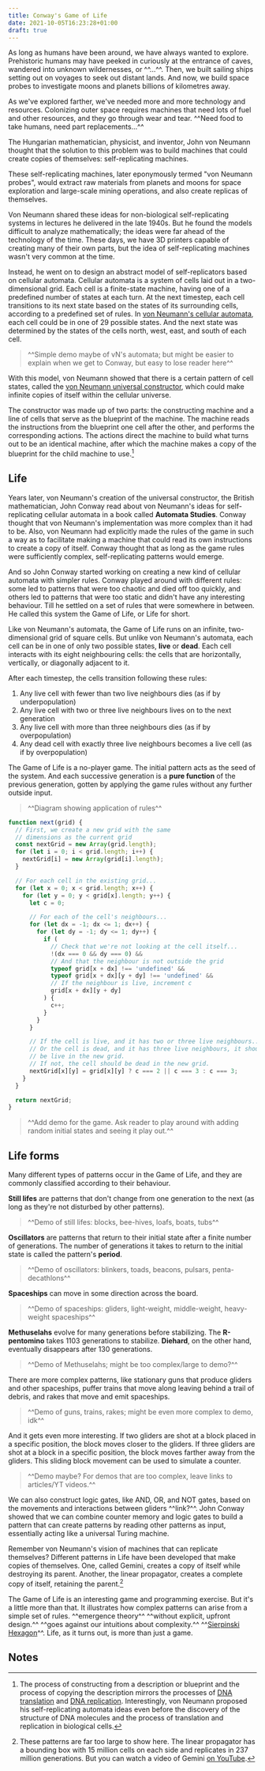 ```yaml
---
title: Conway's Game of Life
date: 2021-10-05T16:23:28+01:00
draft: true
---
```


As long as humans have been around, we have always wanted to explore. Prehistoric humans may have peeked in curiously at the entrance of caves, wandered into unknown wildernesses, or ^^...^^. Then, we built sailing ships setting out on voyages to seek out distant lands. And now, we build space probes to investigate moons and planets billions of kilometres away.

As we've explored farther, we've needed more and more technology and resources. Colonizing outer space requires machines that need lots of fuel and other resources, and they go through wear and tear. ^^Need food to take humans, need part replacements...^^

The Hungarian mathematician, physicist, and inventor, John von Neumann thought that the solution to this problem was to build machines that could create copies of themselves: self-replicating machines.

These self-replicating machines, later eponymously termed "von Neumann probes", would extract raw materials from planets and moons for space exploration and large-scale mining operations, and also create replicas of themselves.

Von Neumann shared these ideas for non-biological self-replicating systems in lectures he delivered in the late 1940s. But he found the models difficult to analyze mathematically; the ideas were far ahead of the technology of the time. These days, we have 3D printers capable of creating many of their own parts, but the idea of self-replicating machines wasn't very common at the time.

Instead, he went on to design an abstract model of self-replicators based on cellular automata. Cellular automata is a system of cells laid out in a two-dimensional grid. Each cell is a finite-state machine, having one of a predefined number of states at each turn. At the next timestep, each cell transitions to its next state based on the states of its surrounding cells, according to a predefined set of rules. In [von Neumann's cellular automata](https://en.wikipedia.org/wiki/Von_Neumann_cellular_automaton), each cell could be in one of 29 possible states. And the next state was determined by the states of the cells north, west, east, and south of each cell.

> ^^Simple demo maybe of vN's automata; but might be easier to explain when we get to Conway, but easy to lose reader here^^

With this model, von Neumann showed that there is a certain pattern of cell states, called the [von Neumann universal constructor](https://en.wikipedia.org/wiki/Von_Neumann_universal_constructor), which could make infinite copies of itself within the cellular universe.

The constructor was made up of two parts: the constructing machine and a line of cells that serve as the blueprint of the machine. The machine reads the instructions from the blueprint one cell after the other, and performs the corresponding actions. The actions direct the machine to build what turns out to be an identical machine, after which the machine makes a copy of the blueprint for the child machine to use.[^djd]

## Life

Years later, von Neumann's creation of the universal constructor, the British mathematician, John Conway read about von Neumann's ideas for self-replicating cellular automata in a book called **Automata Studies**. Conway thought that von Neumann's implementation was more complex than it had to be. Also, von Neumann had explicitly made the rules of the game in such a way as to facilitate making a machine that could read its own instructions to create a copy of itself. Conway thought that as long as the game rules were sufficiently complex, self-replicating patterns would emerge.

And so John Conway started working on creating a new kind of cellular automata with simpler rules. Conway played around with different rules: some led to patterns that were too chaotic and died off too quickly, and others led to patterns that were too static and didn't have any interesting behaviour. Till he settled on a set of rules that were somewhere in between. He called this system the Game of Life, or Life for short.

Like von Neumann's automata, the Game of Life runs on an infinite, two-dimensional grid of square cells. But unlike von Neumann's automata, each cell can be in one of only two possible states, **live** or **dead**. Each cell interacts with its eight neighbouring cells: the cells that are horizontally, vertically, or diagonally adjacent to it.

After each timestep, the cells transition following these rules:

1. Any live cell with fewer than two live neighbours dies (as if by underpopulation)
2. Any live cell with two or three live neighbours lives on to the next generation
3. Any live cell with more than three neighbours dies (as if by overpopulation)
4. Any dead cell with exactly three live neighbours becomes a live cell (as if by overpopulation)

The Game of Life is a no-player game. The initial pattern acts as the seed of the system. And each successive generation is a **pure function** of the previous generation, gotten by applying the game rules without any further outside input.

> ^^Diagram showing application of rules^^

```javascript
function next(grid) {
  // First, we create a new grid with the same
  // dimensions as the current grid
  const nextGrid = new Array(grid.length);
  for (let i = 0; i < grid.length; i++) {
    nextGrid[i] = new Array(grid[i].length);
  }

  // For each cell in the existing grid...
  for (let x = 0; x < grid.length; x++) {
    for (let y = 0; y < grid[x].length; y++) {
      let c = 0;

      // For each of the cell's neighbours...
      for (let dx = -1; dx <= 1; dx++) {
        for (let dy = -1; dy <= 1; dy++) {
          if (
            // Check that we're not looking at the cell itself...
            !(dx === 0 && dy === 0) &&
            // And that the neighbour is not outside the grid
            typeof grid[x + dx] !== 'undefined' &&
            typeof grid[x + dx][y + dy] !== 'undefined' &&
            // If the neighbour is live, increment c
            grid[x + dx][y + dy]
          ) {
            c++;
          }
        }
      }

      // If the cell is live, and it has two or three live neighbours...
      // Or the cell is dead, and it has three live neighbours, it should
      // be live in the new grid.
      // If not, the cell should be dead in the new grid.
      nextGrid[x][y] = grid[x][y] ? c === 2 || c === 3 : c === 3;
    }
  }

  return nextGrid;
}
```

> ^^Add demo for the game. Ask reader to play around with adding random initial states and seeing it play out.^^

## Life forms

Many different types of patterns occur in the Game of Life, and they are commonly classified according to their behaviour.

**Still lifes** are patterns that don't change from one generation to the next (as long as they're not disturbed by other patterns).

> ^^Demo of still lifes: blocks, bee-hives, loafs, boats, tubs^^

**Oscillators** are patterns that return to their initial state after a finite number of generations. The number of generations it takes to return to the initial state is called the pattern's **period**.

> ^^Demo of oscillators: blinkers, toads, beacons, pulsars, penta-decathlons^^

**Spaceships** can move in some direction across the board.

> ^^Demo of spaceships: gliders, light-weight, middle-weight, heavy-weight spaceships^^

**Methuselahs** evolve for many generations before stabilizing. The **R-pentomino** takes 1103 generations to stabilize. **Diehard**, on the other hand, eventually disappears after 130 generations.

> ^^Demo of Methuselahs; might be too complex/large to demo?^^

There are more complex patterns, like stationary guns that produce gliders and other spaceships, puffer trains that move along leaving behind a trail of debris, and rakes that move and emit spaceships.

> ^^Demo of guns, trains, rakes; might be even more complex to demo, idk^^

And it gets even more interesting. If two gliders are shot at a block placed in a specific position, the block moves closer to the gliders. If three gliders are shot at a block in a specific position, the block moves farther away from the gliders. This sliding block movement can be used to simulate a counter.

> ^^Demo maybe? For demos that are too complex, leave links to articles/YT videos.^^

We can also construct logic gates, like AND, OR, and NOT gates, based on the movements and interactions between gliders ^^link?^^. John Conway showed that we can combine counter memory and logic gates to build a pattern that can create patterns by reading other patterns as input, essentially acting like a universal Turing machine.

Remember von Neumann's vision of machines that can replicate themselves? Different patterns in Life have been developed that make copies of themselves. One, called Gemini, creates a copy of itself while destroying its parent. Another, the linear propagator, creates a complete copy of itself, retaining the parent.[^rbk]

The Game of Life is an interesting game and programming exercise. But it's a little more than that. It illustrates how complex patterns can arise from a simple set of rules. ^^emergence theory^^ ^^without explicit, upfront design.^^ ^^goes against our intuitions about complexity.^^ ^^[Sierpinski Hexagon](https://chidiwilliams.github.io/sierpinski-hexagon/)^^. Life, as it turns out, is more than just a game.

## Notes

[^djd]: The process of constructing from a description or blueprint and the process of copying the description mirrors the processes of [DNA translation](https://en.wikipedia.org/wiki/Translation_%28biology%29) and [DNA replication](https://en.wikipedia.org/wiki/DNA_replication). Interestingly, von Neumann proposed his self-replicating automata ideas even before the discovery of the structure of DNA molecules and the process of translation and replication in biological cells.
[^rbk]: These patterns are far too large to show here. The linear propagator has a bounding box with 15 million cells on each side and replicates in 237 million generations. But you can watch a video of Gemini [on YouTube](https://youtu.be/A8B5MbHPlH0?t=76).
